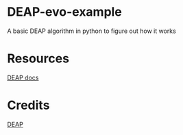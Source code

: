 # DEAP-evo-example
A basic DEAP algorithm in python to figure out how it works

# Resources
[DEAP docs](https://deap.readthedocs.io/en/master/)

# Credits
[DEAP](https://deap.readthedocs.io/en/master/overview.html)

